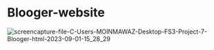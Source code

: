 # Blooger-website

![screencapture-file-C-Users-MOINMAWAZ-Desktop-FS3-Project-7-Blooger-html-2023-09-01-15_28_29](https://github.com/Moinnawaz03/Blooger-website/assets/141616375/57e5427e-5946-4935-9f7c-fa20d1c999a8)
